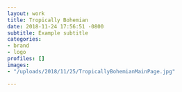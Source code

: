 ```yaml
---
layout: work
title: Tropically Bohemian
date: 2018-11-24 17:56:51 -0800
subtitle: Example subtitle
categories:
- brand
- logo
profiles: []
images:
- "/uploads/2018/11/25/TropicallyBohemianMainPage.jpg"

---
```

